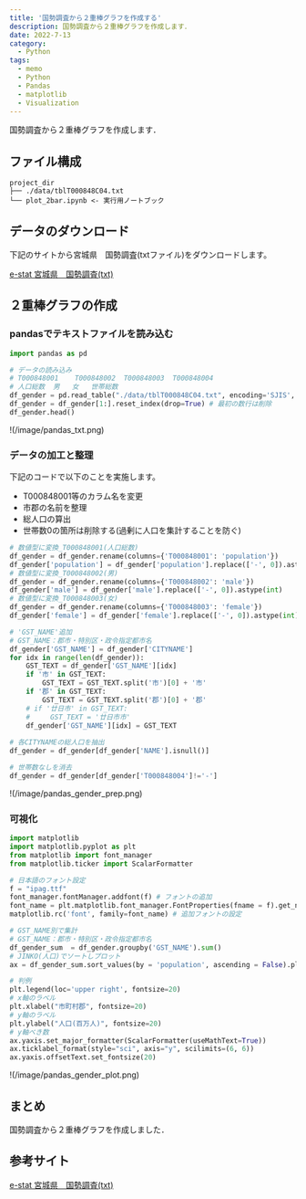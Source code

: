 ```yaml
---
title: '国勢調査から２重棒グラフを作成する'
description: 国勢調査から２重棒グラフを作成します．
date: 2022-7-13
category: 
  - Python
tags:
  - memo
  - Python
  - Pandas
  - matplotlib
  - Visualization
---
```

国勢調査から２重棒グラフを作成します．

<!-- https://www.hamlet-engineer.com -->
<!-- !(/image/ChordDiagram.png) -->

<!-- more -->

<ClientOnly>
  <CallInArticleAdsense />
</ClientOnly>



## ファイル構成
```
project_dir
├── ./data/tblT000848C04.txt
└── plot_2bar.ipynb <- 実行用ノートブック
```

## データのダウンロード
下記のサイトから宮城県　国勢調査(txtファイル)をダウンロードします。

[e-stat 宮城県　国勢調査(txt)](https://www.e-stat.go.jp/gis/statmap-search?page=1&type=1&toukeiCode=00200521&toukeiYear=2015&aggregateUnit=A&serveyId=A002005212015&statsId=T000848)

## ２重棒グラフの作成

### pandasでテキストファイルを読み込む
```python
import pandas as pd

# データの読み込み
# T000848001	T000848002	T000848003	T000848004
# 人口総数	男	女	世帯総数
df_gender = pd.read_table("./data/tblT000848C04.txt", encoding='SJIS', sep=',')
df_gender = df_gender[1:].reset_index(drop=True) # 最初の数行は削除
df_gender.head()
```

!(/image/pandas_txt.png)

### データの加工と整理
下記のコードで以下のことを実施します。
- T000848001等のカラム名を変更
- 市郡の名前を整理
- 総人口の算出
- 世帯数0の箇所は削除する(過剰に人口を集計することを防ぐ)

```python
# 数値型に変換_T000848001(人口総数)
df_gender = df_gender.rename(columns={'T000848001': 'population'})
df_gender['population'] = df_gender['population'].replace(['-', 0]).astype(int)
# 数値型に変換_T000848002(男)
df_gender = df_gender.rename(columns={'T000848002': 'male'})
df_gender['male'] = df_gender['male'].replace(['-', 0]).astype(int)
# 数値型に変換_T000848003(女)
df_gender = df_gender.rename(columns={'T000848003': 'female'})
df_gender['female'] = df_gender['female'].replace(['-', 0]).astype(int)

# 'GST_NAME'追加
# GST_NAME：郡市・特別区・政令指定都市名
df_gender['GST_NAME'] = df_gender['CITYNAME']
for idx in range(len(df_gender)):
    GST_TEXT = df_gender['GST_NAME'][idx]
    if '市' in GST_TEXT:
        GST_TEXT = GST_TEXT.split('市')[0] + '市'
    if '郡' in GST_TEXT:
        GST_TEXT = GST_TEXT.split('郡')[0] + '郡'
    # if '廿日市' in GST_TEXT:
    #     GST_TEXT = '廿日市市'
    df_gender['GST_NAME'][idx] = GST_TEXT
    
# 各CITYNAMEの総人口を抽出
df_gender = df_gender[df_gender['NAME'].isnull()]

# 世帯数なしを消去
df_gender = df_gender[df_gender['T000848004']!='-']
```

!(/image/pandas_gender_prep.png)

### 可視化
```python
import matplotlib
import matplotlib.pyplot as plt
from matplotlib import font_manager
from matplotlib.ticker import ScalarFormatter

# 日本語のフォント設定
f = "ipag.ttf"
font_manager.fontManager.addfont(f) # フォントの追加
font_name = plt.matplotlib.font_manager.FontProperties(fname = f).get_name() # 追加フォント名
matplotlib.rc('font', family=font_name) # 追加フォントの設定

# GST_NAME別で集計
# GST_NAME：郡市・特別区・政令指定都市名
df_gender_sum  = df_gender.groupby('GST_NAME').sum()
# JINKO(人口)でソートしプロット
ax = df_gender_sum.sort_values(by = 'population', ascending = False).plot(kind='bar', y = ['male', 'female'], figsize = (25,10), fontsize = 20)

# 判例
plt.legend(loc='upper right', fontsize=20)
# x軸のラベル
plt.xlabel("市町村郡", fontsize=20)
# y軸のラベル
plt.ylabel("人口(百万人)", fontsize=20)
# y軸べき数
ax.yaxis.set_major_formatter(ScalarFormatter(useMathText=True))
ax.ticklabel_format(style="sci", axis="y", scilimits=(6, 6))
ax.yaxis.offsetText.set_fontsize(20)
```

!(/image/pandas_gender_plot.png)

## まとめ
国勢調査から２重棒グラフを作成しました．

## 参考サイト
[e-stat 宮城県　国勢調査(txt)](https://www.e-stat.go.jp/gis/statmap-search?page=1&type=1&toukeiCode=00200521&toukeiYear=2015&aggregateUnit=A&serveyId=A002005212015&statsId=T000848)

<ClientOnly>
  <CallInArticleAdsense />
</ClientOnly>




